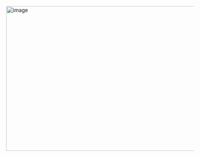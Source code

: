 <img width="614" height="388" alt="image" src="https://github.com/user-attachments/assets/13fc7c04-0682-46d7-b521-231d8c8f2ac8" />


